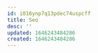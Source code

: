 ```yaml
---
id: i016ynp7q13pdec74uspcff
title: Seo
desc: ''
updated: 1646243484286
created: 1646243484286
---
```


